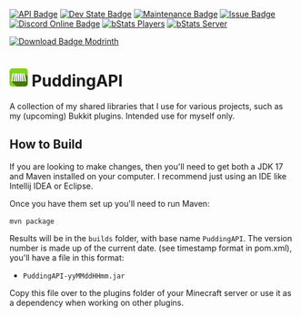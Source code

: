 [![API Badge](https://img.shields.io/badge/MC%20version-Bukkit%20v1.21.x-blue?style=flat-square)](https://www.spigotmc.org/)
[![Dev State Badge](https://img.shields.io/badge/stage%20of%20development-beta-yellow?style=flat-square)]()
[![Maintenance Badge](https://img.shields.io/maintenance/yes/2025?style=flat-square)]()
[![Issue Badge](https://img.shields.io/github/issues/Fridtjof-DE/PuddingAPI?style=flat-square)](https://github.com/Fridtjof-DE/PuddingAPI/issues)
[![Discord Online Badge](https://img.shields.io/discord/961799414647750717?style=flat-square)](https://discord.gg/fT6VJurHCT)
[![bStats Players](https://img.shields.io/bstats/players/7954?style=flat-square)](https://bstats.org/plugin/bukkit/PuddingAPI/8018)
[![bStats Server](https://img.shields.io/bstats/servers/7954?style=flat-square)](https://bstats.org/plugin/bukkit/PuddingAPI/8018)

[![Download Badge Modrinth](https://img.shields.io/modrinth/dt/PSN4XhQK?color=brightgreen&label=Modrinth%20downloads&style=flat-square)](https://modrinth.com/plugin/PSN4XhQK/versions)

# <img src="https://github.com/Fridtjof-DE/PuddingAPI/blob/master/puddingapi.png" data-canonical-src="https://github.com/Fridtjof-DE/PuddingAPI/blob/master/puddingapi.png" width="32" height="32" /> PuddingAPI

A collection of my shared libraries that I use for various projects, such as my (upcoming) Bukkit plugins. Intended use for myself only.

## How to Build

If you are looking to make changes, then you'll need to get both a JDK 17 and Maven installed on your computer. I recommend just using an IDE like Intellij IDEA or Eclipse.

Once you have them set up you'll need to run Maven:

```
mvn package
```

Results will be in the `builds` folder, with base name
`PuddingAPI`. The version number is made up of the current date.
(see timestamp format in pom.xml), you'll have a file in this format:

  - `PuddingAPI-yyMMddHHmm.jar`

Copy this file over to the plugins folder of your Minecraft server or use it as a dependency when working on other plugins.

